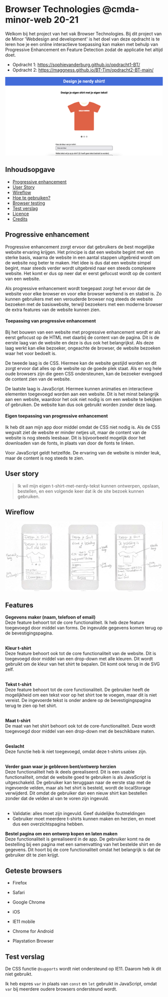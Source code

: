 # Browser Technologies @cmda-minor-web 20-21

Welkom bij het project van het vak Browser Technologies. Bij dit project van de Minor 'Webdesign and development' is het doel van deze opdracht is te leren hoe je een online interactieve toepassing kan maken met behulp van Progressive Enhancement en Feature Detection zodat de applicatie het altijd doet.

- Opdracht 1: https://sophievanderburg.github.io/opdracht1-BT/
- Opdracht 2: https://maggness.github.io/BT-Tim/opdracht2-BT-main/

![Screenshot](static/images/screenshot.png)

## Inhoudsopgave

- [Progressive enhancement](#progressive-enhancement)
- [User Story](#user-story)
- [Wireflow](#wireflow)
- [Hoe te gebruiken?](#hoe-te-gebruiken)
- [Browser testing](#browser-testing)
- [Test verslag](#test-verslag)
- [Licence](#licence)
- [Credits](#credits)

## Progressive enhancement

Progressive enhancement zorgt ervoor dat gebruikers de best mogelijke website ervaring krijgen.
Het principe is dat een website begint met een sterke basis, waarna de website in een aantal stappen
uitgebreid wordt om de website nog beter te maken. Het idee is dus dat een website simpel begint,
maar steeds verder wordt uitgebreid naar een steeds complexere website. Het komt er dus op neer dat
er eerst gefocust wordt op de content van een website.

Als progressive enhancement wordt toegepast zorgt het ervoor dat de website voor elke browser en voor
elke browser werkend is en stabiel is. Zo kunnen gebruikers met een verouderde browser nog steeds de website
bezoeken met de basiswebsite, terwijl bezoekers met een moderne browser de extra features van de website kunnen zien.

#### Toepassing van progressive enhancement

Bij het bouwen van een website met progressive enhancement wordt er als eerst gefocust op de HTML met daarbij
de content van de pagina. Dit is de eerste laag van de website en deze is dus ook het belangrijkst. Als deze laag werkt
kan elke bezoeker, ongeachte de browser, de website bezoeken waar het voor bedoelt is.

De tweede laag is de CSS. Hiermee kan de website gestijld worden en dit zorgt ervoor dat alles op de website op de goede plek staat.
Als er nog hele oude browsers zijn die geen CSS ondersteunen, kan de bezoeker evengoed de content zien van de website.

De laatste laag is JavaScript. Hiermee kunnen animaties en interactieve elementen toegevoegd worden aan een website.
Dit is het minst belangrijk aan een website, waardoor het ook niet nodig is om een website te bekijken of gebruiken.
De website kan dus ook gebruikt worden zonder deze laag.

#### Eigen toepassing van progressive enhancement

Ik heb dit aan mijn app door middel omdat de CSS niet nodig is. Als de CSS wegvalt ziet de website er minder
netjes uit, maar de content van de website is nog steeds leesbaar. Dit is bijvoorbeeld mogelijk door het downloaden van
de fonts, in plaats van door de fonts te linken.

Voor JavaScript geldt hetzelfde. De ervaring van de website is minder leuk, maar de content is nog steeds te zien.

## User story

> Ik wil mijn eigen t-shirt-met-nerdy-tekst kunnen ontwerpen, opslaan, bestellen, en een volgende keer dat ik de site bezoek kunnen gebruiken.

## Wireflow

![Wireflow](static/images/wireflow.jpg)

## Features

**Gegevens maker (naam, telefoon of email)**<br>
Deze feature behoort tot de core functionaliteit. Ik heb deze feature toegevoegd door middel van forms. De ingevulde gegevens komen terug op de bevestigingspagina.<br><br>

**Kleur t-shirt**<br>
Deze feature behoort ook tot de core functionaliteit van de website. Dit is toegevoegd door middel van een drop-down met alle kleuren. Dit wordt gebruikt om de kleur van het shirt te bepalen. Dit komt ook terug in de SVG zelf.<br><br>

**Tekst t-shirt**<br>
Deze feature behoort tot de core functionaliteit. De gebruiker heeft de mogelijkheid om een tekst voor op het shirt toe te voegen, maar dit is niet vereist. De ingevoerde tekst is onder andere op de bevestigingspagina terug te zien op het shirt.<br><br>

**Maat t-shirt**<br>
De maat van het shirt behoort ook tot de core-functionaliteit. Deze wordt toegevoegd door middel van een drop-down met de beschikbare maten.<br><br>

**Geslacht**<br>
Deze functie heb ik niet toegevoegd, omdat deze t-shirts unisex zijn.<br><br>

**Verder gaan waar je gebleven bent/ontwerp herzien**<br>
Deze functionaliteit heb ik deels gerealiseerd. Dit is een usable functionaliteit, omdat de website goed te gebruiken is als JavaScript is uitgeschakeld. De gebruiker kan teruggaan naar de eerste stap met de ingevoerde velden, maar als het shirt is besteld, wordt de localStorage verwijderd. Dit omdat de gebruiker dan een nieuw shirt kan bestellen zonder dat de velden al van te voren zijn ingevuld.<br><br>

- Validatie: alles moet zijn ingevuld. Geef duidelijke foutmeldingen
- Gebruiker moet meerdere t-shirts kunnen maken en herzien, en moet dus een overzichtspagina hebben.

**Bestel pagina om een ontwerp kopen en laten maken**<br>
Deze functionaliteit is gerealiseerd in de app. De gebruiker komt na de bestelling bij een pagina met een samenvatting van het bestelde shirt en de gegevens. Dit hoort bij de core functionaliteit omdat het belangrijk is dat de gebruiker dit te zien krijgt.

## Geteste browsers

- Firefox
- Safari
- Google Chrome

- iOS
- IE11 mobile
- Chrome for Android
- Playstation Browser

## Test verslag

De CSS functie `@supports` wordt niet ondersteund op IE11. Daarom heb ik dit niet gebruikt.

Ik heb expres `var` in plaats van `const` en `let` gebruikt in JavaScript, omdat `var` bij meerdere oudere browsers ondersteund wordt.
